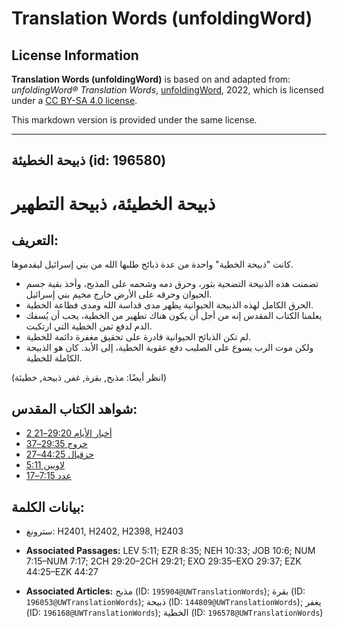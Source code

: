 # Translation Words (unfoldingWord)

## License Information

**Translation Words (unfoldingWord)** is based on and adapted from: _unfoldingWord® Translation Words_, [unfoldingWord](https://unfoldingword.org/utw), 2022, which is licensed under a [CC BY-SA 4.0 license](https://creativecommons.org/licenses/by-sa/4.0/legalcode.en).

This markdown version is provided under the same license.



--------------------------------

## ذبيحة الخطيئة (id: 196580)

ذبيحة الخطيئة، ذبيحة التطهير
============================

التعريف:
--------

كانت "ذبيحة الخطية" واحدة من عدة ذبائح طلبها الله من بني إسرائيل ليقدموها.

* تضمنت هذه الذبيحة التضحية بثور، وحرق دمه وشحمه على المذبح، وأخذ بقية جسم الحيوان وحرقه على الأرض خارج مخيم بني إسرائيل.
* الحرق الكامل لهذه الذبيحة الحيوانية يظهر مدى قداسة الله ومدى فظاعة الخطية.
* يعلمنا الكتاب المقدس إنه من أجل أن يكون هناك تطهير من الخطية، يجب أن يُسفك الدم لدفع ثمن الخطية التي ارتكبت.
* لم تكن الذبائح الحيوانية قادرة على تحقيق مغفرة دائمة للخطية.
* ولكن موت الرب يسوع على الصليب دفع عقوبة الخطية، إلى الأبد. كان هو الذبيحة الكاملة للخطية.

(انظر أيضًا: مذبح, بقرة, غفر, ذبيحة, خطيئة)

شواهد الكتاب المقدس:
--------------------

* [2 أخبار الأيام 29:20–21](https://ref.ly/2Chr29:20-2Chr29:21)
* [خروج 29:35–37](https://ref.ly/Exod29:35-Exod29:37)
* [حزقيال 44:25–27](https://ref.ly/Ezek44:25-Ezek44:27)
* [لاويين 5:11](https://ref.ly/Lev5:11)
* [عدد 7:15–17](https://ref.ly/Num7:15-Num7:17)

بيانات الكلمة:
--------------

* سترونغ: H2401, H2402, H2398, H2403

* **Associated Passages:** LEV 5:11; EZR 8:35; NEH 10:33; JOB 10:6; NUM 7:15–NUM 7:17; 2CH 29:20–2CH 29:21; EXO 29:35–EXO 29:37; EZK 44:25–EZK 44:27
* **Associated Articles:** مذبح (ID: `195904@UWTranslationWords`); بقرة (ID: `196053@UWTranslationWords`); ذبيحة (ID: `144809@UWTranslationWords`); يغفر (ID: `196168@UWTranslationWords`); الخطية (ID: `196578@UWTranslationWords`)

